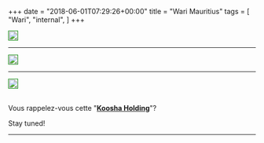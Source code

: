 +++
date = "2018-06-01T07:29:26+00:00"
title = "Wari Mauritius"
tags = [
    "Wari",
    "internal",
]
+++

<div class="container" style="width:auto">
  <a target="blank" href="https://image.ibb.co/huWZRJ/j100_1.jpg">
    <img src="https://image.ibb.co/huWZRJ/j100_1.jpg" style="padding:1px;border:thin solid green;max-width:100%">
  </a>
</div>
<!--more-->
<hr>
<div class="container" style="width:auto">
  <a target="blank" href="https://image.ibb.co/bNtERJ/j100_2.jpg">
    <img src="https://image.ibb.co/bNtERJ/j100_2.jpg" style="padding:1px;border:thin solid green;max-width:100%">
  </a>
</div>

<hr>

<div class="container" style="width:auto">
  <a target="blank" href="https://image.ibb.co/h6616J/j100_3.jpg">
    <img src="https://image.ibb.co/h6616J/j100_3.jpg" style="padding:1px;border:thin solid green;max-width:100%">
  </a>
</div>
<br>

Vous rappelez-vous cette "[**Koosha Holding**](http://warileaks.com/fr/never-try-to-bullshit-the-bullshitter)"?

Stay tuned!


<hr>
